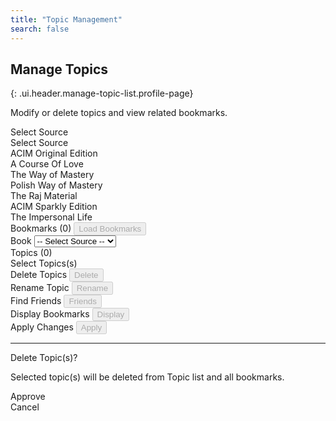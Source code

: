 ```yaml
---
title: "Topic Management"
search: false
---
```


## Manage Topics
{: .ui.header.manage-topic-list.profile-page}

Modify or delete topics and view related bookmarks.

<div id="topic-manager" class="ui form">
  <div class="fields">
    <div class="field">
      <label>Select Source</label>
      <div id="source-list" class="ui dropdown">
        <input type="hidden" name="source">
        <i class="dropdown icon"></i>
        <div class="default text">Select Source</div>
        <div class="menu">
          <div class="item" data-value="15">ACIM Original Edition</div>
          <div class="item" data-value="14">A Course Of Love</div>
          <div class="item" data-value="10">The Way of Mastery</div>
          <div class="item" data-value="16">Polish Way of Mastery</div>
          <div class="item" data-value="13">The Raj Material</div>
          <div class="item" data-value="12">ACIM Sparkly Edition</div>
          <div class="item" data-value="11">The Impersonal Life</div>
        </div>
      </div>
    </div>
    <div class="field">
      <label id="bookmarksLabel">Bookmarks (0)</label>
      <button id="getBookmarksButton" disabled class="ui primary button"> Load Bookmarks </button>
    </div>
  </div>
  <div class="fields">
    <div class="field">
      <label>Book</label>
      <select name="book" id="book-list1" class="search ui dropdown">
        <option value="*">-- Select Source --</option>
      </select>
    </div>
    <div class="field">
      <label id="topicsLabel">Topics (0)</label>
      <div id="topicSelect" class="ui multiple selection search dropdown">
        <input name="topicList" type="hidden">
        <i class="dropdown icon"></i>
        <div class="default text">Select Topics(s)</div>
        <div id="topic-list" class="menu"> </div>
      </div>
    </div>
  </div>
  <div class="fields">
    <div class="field">
      <label>Delete Topics</label>
      <button id="deleteTopicsButton" disabled class="ui negative button"> Delete </button>
    </div>
    <div class="field">
      <label>Rename Topic</label>
      <button id="renameTopicButton" disabled class="ui yellow button"> Rename </button>
    </div>
    <div class="field">
      <label>Find Friends</label>
      <button id="findFriendsButton" disabled class="ui purple button"> Friends </button>
    </div>
    <div class="field">
      <label>Display Bookmarks</label>
      <button id="displayBookmarksButton" disabled class="ui green button"> Display </button>
    </div>
    <div class="field">
      <label>Apply Changes</label>
      <button id="applyChangesButton" disabled class="ui blue button"> Apply </button>
    </div>
  </div>
</div>

<hr/>

<div id="activity-report" class="ui text container"></div>

<div id="confirmDelete" class="ui mini modal">
  <div class="header">Delete Topic(s)?</div>
  <div class="content">
    <p>Selected topic(s) will be deleted from Topic list and all bookmarks.</p>
    <p id="topicsToDelete"></p>
  </div>
  <div class="actions">
    <div class="ui green approve button">Approve</div>
    <div class="ui red cancel button">Cancel</div>
  </div>
</div>
